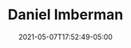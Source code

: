 ---
title: "Daniel Imberman"
date: 2021-05-07T17:52:49-05:00
image : "/images/speakers/daniel-imberman.jpg"
designation : ""
country: ""
twitter: ""
linkedin: ""
github: ""
year: "2020"
---
